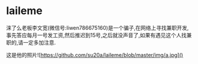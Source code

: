 # laileme
涞了么老板李文宽(微信号:liwen786675160)是一个骗子,在网络上寻找兼职开发,事先答应每月一号发工资,然后推迟到15号,之后就没声音了,如果有遇见这个人找兼职的,请一定多加注意.

这是他的照片![https://github.com/su20a/laileme/blob/master/img/a.jpg]()

